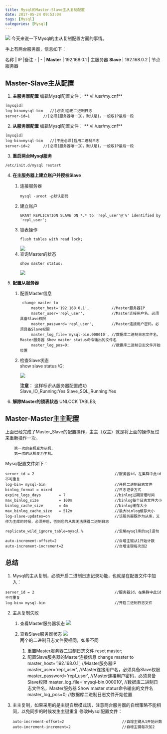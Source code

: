 ```yaml
---
title: Mysql的Master-Slave主从复制配置
date: 2017-05-24 09:53:04
tags: [Mysql]
categories: [Mysql]
---
```

![](http://ww1.sinaimg.cn/large/91ddf859gy1ffzvdjnuohj20d206yjrc.jpg)
今天来说一下Mysql的主从复制配置方面的事情。

手上有两台服务器，信息如下：

名称         |       IP          |备注
        -   |   -               |
**Master**  |   192.168.0.1     | 主服务器
**Slave**   |   192.168.0.2     | 节点服务器

## Master-Slave主从配置

1. **主服务器配置**
编辑Mysql配置文件：
** vi /usr/my.cnf**
```shell
[mysqld]
log-bin=mysql-bin   //[必须]启用二进制日志
server-id=1      //[必须]服务器唯一ID，默认是1，一般取IP最后一段
```
2. **从服务器配置**
编辑Mysql配置文件：
** vi /usr/my.cnf**
```shell
[mysqld]
log-bin=mysql-bin   //[不是必须]启用二进制日志
server-id=2      //[必须]服务器唯一ID，默认是1，一般取IP最后一段
```
3. **重启两台Mysql服务**
```
/etc/init.d/mysql restart
```
4. **在主服务器上建立账户并授权Slave**
    1. 连接服务器
        ```shell
        mysql -uroot -p默认密码
        ```
    2. 建立账户
        ```shell
        GRANT REPLICATION SLAVE ON *.* to 'repl_user'@'%' identified by 'repl_user';
        ```
    3. 锁表操作
        ```
        flush tables with read lock;
        ```
        ![](http://ww1.sinaimg.cn/large/91ddf859gy1ffzqtpjznuj207q019we9.jpg)
    4. 查询Master的状态
        ```shell
        show master status;
        ```
        ![](http://ww1.sinaimg.cn/large/91ddf859gy1ffzqqj39gdj20i4038glg.jpg)
5. **配置从服务器**
    1. 配置Master信息
    
            change master to
                master_host='192.168.0.1',          //Master服务器IP
                master_user='repl_user',            //Master连接用户名，必须具备Slave权限
                master_password='repl_user',        //Master连接用户密码，必须具备Slave权限
                master_log_file='mysql-bin.000010', //数据库二进制日志文件名，Master服务器 Show master status命令输出的文件名
                master_log_pos=0;                   //数据库二进制日志文件开始位置

    2. 检查Slave状态        
            show slave status \G;
         
        ![](http://ww1.sinaimg.cn/large/91ddf859gy1ffzr3bwk7lj20f006474a.jpg) 

        **注意**： 这样标识从服务器配置成功                
            Slave_IO_Running:Yes
            Slave_SQL_Running:Yes           

6. **解除Master的锁表状态**
        UNLOCK TABLES;
    
## Master-Master主主配置

上面已经完成了Master_Slave的配置操作，主主（双主）就是将上面的操作反过来重新操作一次。
```
    第一次的主机变为从机，
    第一次的从机变为主机。
```

Mysql配置文件如下：
```
server_id = 2                                    //服务器id，在集群中此id不可重复
log-bin= mysql-bin                               //开启二进制日志文件
binlog_format = mixed                            //日志记录方式
expire_logs_days        = 7                      //binlog过期清理时间
max_binlog_size         = 100m                   //binlog每个日志文件大小    
binlog_cache_size       = 4m                     //binlog缓存大小   
max_binlog_cache_size   = 512m                   //最大binlog缓存大小  
log-slave-updates=on                             //该服务器既作为从库，又作为主库的时候，必须开启，否则它的从库无法获得二进制日志    

replicate_wild_ignore_table=mysql.%              //忽略mysql库的sql语句

auto-increment-offset=2                          //自增主键从1开始计数 
auto-increment-increment=2                       //自增主键每次加2
```

## 总结
1. Mysql的主从复制，必须开启二进制日志记录功能，也就是在配置文件中加入：
```
server_id = 2                                    //服务器id，在集群中此id不可重复
log-bin= mysql-bin                               //开启二进制日志文件
```
2. 主从复制失败
    1. 查看Master服务器状态
        ![](http://ww1.sinaimg.cn/large/91ddf859gy1ffzqqj39gdj20i4038glg.jpg)  
      
    2. 查看Slave服务器状态
        ![](http://ww1.sinaimg.cn/large/91ddf859gy1ffzr3bwk7lj20f006474a.jpg)     
        两个的二进制日志文件要相同，如果不同    
        1. 重置Master服务器二进制日志文件
                reset master; 
        2. 配置Slave服务器的Master连接信息
                change master to
                    master_host='192.168.0.1',          //Master服务器IP
                    master_user='repl_user',            //Master连接用户名，必须具备Slave权限
                    master_password='repl_user',        //Master连接用户密码，必须具备Slave权限
                    master_log_file='mysql-bin.000010', //数据库二进制日志文件名，Master服务器 Show master status命令输出的文件名
                    master_log_pos=0;                   //数据库二进制日志文件开始位置            

3. 主主复制，如果采用的是主键自增模式话，注意两台服务器的自增策略不能相同，以免同步的时候发生主键重复
   修改Mysql配置文件：
    ```
    auto-increment-offset=2                          //自增主键从1开始计数 
    auto-increment-increment=2                       //自增主键每次加2
    ```
